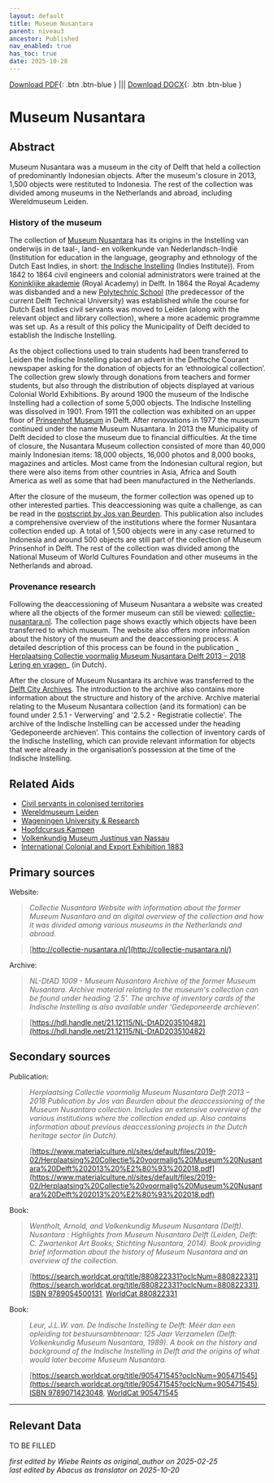 ```yaml
---
layout: default
title: Museum Nusantara
parent: niveau3
ancestor: Published
nav_enabled: true
has_toc: true
date: 2025-10-28
--- 
```



[Download PDF](https://raw.githubusercontent.com/colonial-heritage/research-guides-dev/refs/heads/main/EXPORTS/published/PDF/niveau3/English/MNusantara.pdf){: .btn .btn-blue } |||    [Download DOCX](https://raw.githubusercontent.com/colonial-heritage/research-guides-dev/refs/heads/main/EXPORTS/published/DOCX/niveau3/English/MNusantara.docx){: .btn .btn-blue }


# Museum Nusantara


## Abstract

Museum Nusantara was a museum in the city of Delft that held a collection of predominantly Indonesian objects. After the museum's closure in 2013, 1,500 objects were restituted to Indonesia. The rest of the collection was divided among museums in the Netherlands and abroad, including Wereldmuseum Leiden.

### History of the museum

The collection of [Museum Nusantara](http://www.wikidata.org/entity/Q2668933) has its origins in the Instelling van onderwijs in de taal-, land- en volkenkunde van Nederlandsch-Indië (Institution for education in the language, geography and ethnology of the Dutch East Indies, in short: [the Indische Instelling](http://www.wikidata.org/entity/Q62604589) (Indies Institute)). From 1842 to 1864 civil engineers and colonial administrators were trained at the [Koninklijke akademie](http://www.wikidata.org/entity/Q21029912) (Royal Academy) in Delft. In 1864 the Royal Academy was disbanded and a new [Polytechnic School](http://www.wikidata.org/entity/Q56587288) (the predecessor of the current Delft Technical University) was established while the course for Dutch East Indies civil servants was moved to Leiden (along with the relevant object and library collection), where a more academic programme was set up. As a result of this policy the Municipality of Delft decided to establish the Indische Instelling.

As the object collections used to train students had been transferred to Leiden the Indische Instelling placed an advert in the Delftsche Courant newspaper asking for the donation of objects for an ‘ethnological collection’. The collection grew slowly through donations from teachers and former students, but also through the distribution of objects displayed at various Colonial World Exhibitions. By around 1900 the museum of the Indische Instelling had a collection of some 5,000 objects. The Indische Instelling was dissolved in 1901. From 1911 the collection was exhibited on an upper floor of [Prinsenhof Museum](http://www.wikidata.org/entity/Q281903) in Delft. After renovations in 1977 the museum continued under the name Museum Nusantara. In 2013 the Municipality of Delft decided to close the museum due to financial difficulties. At the time of closure, the Nusantara Museum collection consisted of more than 40,000 mainly Indonesian items: 18,000 objects, 16,000 photos and 8,000 books, magazines and articles. Most came from the Indonesian cultural region, but there were also items from other countries in Asia, Africa and South America as well as some that had been manufactured in the Netherlands.

After the closure of the museum, the former collection was opened up to other interested parties. This deaccessioning was quite a challenge, as can be read in the [postscript by Jos van Beurden](https://www.materialculture.nl/sites/default/files/2019-02/Herplaatsing%20Collectie%20voormalig%20Museum%20Nusantara%20Delft%202013%20%E2%80%93%202018.pdf). This publication also includes a comprehensive overview of the institutions where the former Nusantara collection ended up. A total of 1,500 objects were in any case returned to Indonesia and around 500 objects are still part of the collection of Museum Prinsenhof in Delft. The rest of the collection was divided among the National Museum of World Cultures Foundation and other museums in the Netherlands and abroad.

### Provenance research

Following the deaccessioning of Museum Nusantara a website was created where all the objects of the former museum can still be viewed: [collectie-nusantara.nl](http://collectie-nusantara.nl/). The collection page shows exactly which objects have been transferred to which museum. The website also offers more information about the history of the museum and the deaccessioning process. A detailed description of this process can be found in the publication _ [Herplaatsing Collectie voormalig Museum Nusantara Delft 2013 – 2018 Lering en vragen](https://www.materialculture.nl/sites/default/files/2019-02/Herplaatsing%20Collectie%20voormalig%20Museum%20Nusantara%20Delft%202013%20%E2%80%93%202018.pdf)_ (in Dutch). 

After the closure of Museum Nusantara its archive was transferred to the [Delft City Archives](https://zoeken.stadsarchiefdelft.nl/detail.php?nav_id=0-2&id=203510482&index=0#). The introduction to the archive also contains more information about the structure and history of the archive. Archive material relating to the Museum Nusantara collection (and its formation) can be found under 2.5.1 - Verwerving' and '2.5.2 - Registratie collectie'. The archive of the Indische Instelling can be accessed under the heading ‘Gedeponeerde archieven’. This contains the collection of inventory cards of the Indische Instelling, which can provide relevant information for objects that were already in the organisation’s possession at the time of the Indische Instelling.


## Related Aids

 - [Civil servants in colonised territories](niveau2/English/CivilServants_20240316.yml)  
 - [Wereldmuseum Leiden](niveau3/English/WMLeiden_20240508.yml)  
 - [Wageningen University & Research](niveau3/English/WageningenUniversity_20240508.yml)  
 - [Hoofdcursus Kampen](niveau3/English/HoofdcursusKampen_20250513.yml)  
 - [Volkenkundig Museum Justinus van Nassau](niveau3/English/JustinusNassau_20250513.yml)  
 - [International Colonial and Export Exhibition 1883](niveau3/English/Wereldtentoonstelling1883_20250602.yml)  

## Primary sources

Website:
  > *Collectie Nusantara*
  > _Website with information about the former Museum Nusantara and an digital overview of the collection and how it was divided among various museums in the Netherlands and abroad._  

  > [http://collectie-nusantara.nl/](http://collectie-nusantara.nl/)

Archive:
  > *NL-DtAD 1009 - Museum Nusantara*
  > _Archive of the former Museum Nusantara. Archive material relating to the museum's collection can be found under heading ‘2.5’. The archive of inventory cards of the Indische Instelling is also available under ‘Gedeponeerde archieven’._  

  > [https://hdl.handle.net/21.12115/NL-DtAD203510482](https://hdl.handle.net/21.12115/NL-DtAD203510482)

## Secondary sources

Publication:
  > *Herplaatsing Collectie voormalig Museum Nusantara Delft 2013 – 2018*
  > _Publication by Jos van Beurden about the deaccessioning of the Museum Nusantara collection. Includes an extensive overview of the various institutions where the collection ended up. Also contains information about previous deaccessioning projects in the Dutch heritage sector (in Dutch)._  

  > [https://www.materialculture.nl/sites/default/files/2019-02/Herplaatsing%20Collectie%20voormalig%20Museum%20Nusantara%20Delft%202013%20%E2%80%93%202018.pdf](https://www.materialculture.nl/sites/default/files/2019-02/Herplaatsing%20Collectie%20voormalig%20Museum%20Nusantara%20Delft%202013%20%E2%80%93%202018.pdf)

Book:
  > *Wentholt, Arnold, and Volkenkundig Museum Nusantara (Delft). Nusantara : Highlights from Museum Nusantara Delft (Leiden, Delft: C. Zwartenkot Art Books; Stichting Nusantara, 2014).*
  > _Book providing brief information about the history of Museum Nusantara and an overview of the collection._  

  > [https://search.worldcat.org/title/880822331?oclcNum=880822331](https://search.worldcat.org/title/880822331?oclcNum=880822331), [ISBN 9789054500131](https://isbnsearch.org/isbn/9789054500131), [WorldCat 880822331](https://search.worldcat.org/title/880822331)

Book:
  > *Leur, J.L.W. van. De Indische Instelling te Delft: Méér dan een opleiding tot bestuursambtenaar: 125 Jaar Verzamelen (Delft: Volkenkundig Museum Nusantara, 1989).*
  > _A book on the history and background of the Indische Instelling in Delft and the origins of what would later become Museum Nusantara._  

  > [https://search.worldcat.org/title/905471545?oclcNum=905471545](https://search.worldcat.org/title/905471545?oclcNum=905471545), [ISBN 9789071423048](https://isbnsearch.org/isbn/9789071423048), [WorldCat 905471545](https://search.worldcat.org/title/905471545)



---
## Relevant Data 
TO BE FILLED

_first edited by Wiebe Reints as original_author on 2025-02-25_  
_last edited by Abacus as translator on 2025-10-20_
        